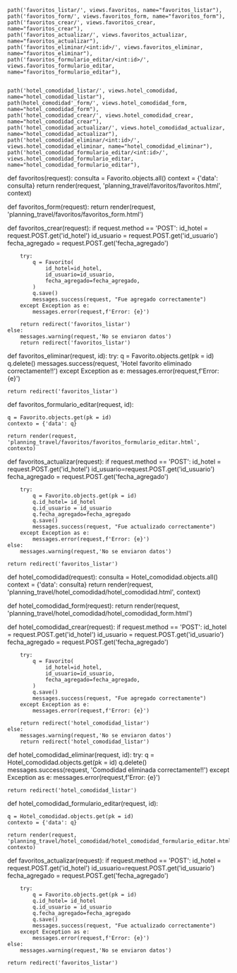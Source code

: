     path('favoritos_listar/', views.favoritos, name="favoritos_listar"),
    path('favoritos_form/', views.favoritos_form, name="favoritos_form"),
    path('favoritos_crear/', views.favoritos_crear, name="favoritos_crear"),
    path('favoritos_actualizar/', views.favoritos_actualizar, name="favoritos_actualizar"),
    path('favoritos_eliminar/<int:id>/', views.favoritos_eliminar, name="favoritos_eliminar"),
    path('favoritos_formulario_editar/<int:id>/', views.favoritos_formulario_editar, name="favoritos_formulario_editar"),

    
    path('hotel_comodidad_listar/', views.hotel_comodidad, name="hotel_comodidad_listar"),
    path(hotel_comodidad'_form/', views.hotel_comodidad_form, name="hotel_comodidad_form"),
    path('hotel_comodidad_crear/', views.hotel_comodidad_crear, name="hotel_comodidad_crear"),
    path('hotel_comodidad_actualizar/', views.hotel_comodidad_actualizar, name="hotel_comodidad_actualizar"),
    path('hotel_comodidad_eliminar/<int:id>/', views.hotel_comodidad_eliminar, name="hotel_comodidad_eliminar"),
    path('hotel_comodidad_formulario_editar/<int:id>/', views.hotel_comodidad_formulario_editar,   name="hotel_comodidad_formulario_editar"),


def favoritos(request):
    consulta = Favorito.objects.all()
    context = {'data': consulta}
    return render(request, 'planning_travel/favoritos/favoritos.html', context)

def favoritos_form(request):
    return render(request, 'planning_travel/favoritos/favoritos_form.html')

def favoritos_crear(request):
    if request.method == 'POST':
        id_hotel = request.POST.get('id_hotel')
        id_usuario = request.POST.get('id_usuario')
        fecha_agregado = request.POST.get('fecha_agregado')

        try:
            q = Favorito(
                id_hotel=id_hotel,
                id_usuario=id_usuario,
                fecha_agregado=fecha_agregado,
            )
            q.save()
            messages.success(request, "Fue agregado correctamente")
        except Exception as e:
            messages.error(request,f'Error: {e}')

        return redirect('favoritos_listar')
    else:
        messages.warning(request,'No se enviaron datos')
        return redirect('favoritos_listar')

def favoritos_eliminar(request, id):
    try:
        q = Favorito.objects.get(pk = id)
        q.delete()
        messages.success(request, 'Hotel favorito eliminado correctamente!!')
    except Exception as e:
        messages.error(request,f'Error: {e}')

    return redirect('favoritos_listar')

def favoritos_formulario_editar(request, id):

    q = Favorito.objects.get(pk = id)
    contexto = {'data': q}

    return render(request, 'planning_travel/favoritos/favoritos_formulario_editar.html', contexto)

def favoritos_actualizar(request):
    if request.method == 'POST':
        id_hotel = request.POST.get('id_hotel')
        id_usuario=request.POST.get('id_usuario')
        fecha_agregado = request.POST.get('fecha_agregado')

        try:
            q = Favorito.objects.get(pk = id)
            q.id_hotel= id_hotel
            q.id_usuario = id_usuario
            q.fecha_agregado=fecha_agregado
            q.save()
            messages.success(request, "Fue actualizado correctamente")
        except Exception as e:
            messages.error(request,f'Error: {e}')
    else:
        messages.warning(request,'No se enviaron datos')
        
    return redirect('favoritos_listar')




def hotel_comodidad(request):
    consulta = Hotel_comodidad.objects.all()
    context = {'data': consulta}
    return render(request, 'planning_travel/hotel_comodidad/hotel_comodidad.html', context)

def hotel_comodidad_form(request):
    return render(request, 'planning_travel/hotel_comodidad/hotel_comodidad_form.html')

def hotel_comodidad_crear(request):
    if request.method == 'POST':
        id_hotel = request.POST.get('id_hotel')
        id_usuario = request.POST.get('id_usuario')
        fecha_agregado = request.POST.get('fecha_agregado')

        try:
            q = Favorito(
                id_hotel=id_hotel,
                id_usuario=id_usuario,
                fecha_agregado=fecha_agregado,
            )
            q.save()
            messages.success(request, "Fue agregado correctamente")
        except Exception as e:
            messages.error(request,f'Error: {e}')

        return redirect('hotel_comodidad_listar')
    else:
        messages.warning(request,'No se enviaron datos')
        return redirect('hotel_comodidad_listar')

def hotel_comodidad_eliminar(request, id):
    try:
        q = Hotel_comodidad.objects.get(pk = id)
        q.delete()
        messages.success(request, 'Comodidad eliminada correctamente!!')
    except Exception as e:
        messages.error(request,f'Error: {e}')

    return redirect('hotel_comodidad_listar')

def hotel_comodidad_formulario_editar(request, id):

    q = Hotel_comodidad.objects.get(pk = id)
    contexto = {'data': q}

    return render(request, 'planning_travel/hotel_comodidad/hotel_comodidad_formulario_editar.html', contexto)

def favoritos_actualizar(request):
    if request.method == 'POST':
        id_hotel = request.POST.get('id_hotel')
        id_usuario=request.POST.get('id_usuario')
        fecha_agregado = request.POST.get('fecha_agregado')

        try:
            q = Favorito.objects.get(pk = id)
            q.id_hotel= id_hotel
            q.id_usuario = id_usuario
            q.fecha_agregado=fecha_agregado
            q.save()
            messages.success(request, "Fue actualizado correctamente")
        except Exception as e:
            messages.error(request,f'Error: {e}')
    else:
        messages.warning(request,'No se enviaron datos')
        
    return redirect('favoritos_listar')







    
     
    
